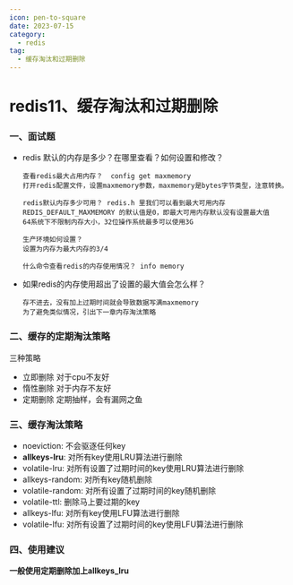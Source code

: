 ```yaml
---
icon: pen-to-square
date: 2023-07-15
category:
  - redis 
tag:
  - 缓存淘汰和过期删除
---
```


# redis11、缓存淘汰和过期删除



### 一、面试题

- redis 默认的内存是多少？在哪里查看？如何设置和修改？

  ```
  查看redis最大占用内存？  config get maxmemory
  打开redis配置文件，设置maxmemory参数，maxmemory是bytes字节类型，注意转换。
  
  redis默认内存多少可用？ redis.h 里我们可以看到最大可用内存 REDIS_DEFAULT_MAXMEMORY 的默认值是0，即最大可用内存默认没有设置最大值
  64系统下不限制内存大小，32位操作系统最多可以使用3G
  
  生产环境如何设置？
  设置为内存为最大内存的3/4
  
  什么命令查看redis的内存使用情况？ info memory
  
  ```

  

- 如果redis的内存使用超出了设置的最大值会怎么样？

  ```
  存不进去，没有加上过期时间就会导致数据写满maxmemory
  为了避免类似情况，引出下一章内存淘汰策略
  ```

  

### 二、缓存的定期淘汰策略

三种策略

- 立即删除 对于cpu不友好
- 惰性删除 对于内存不友好
- 定期删除 定期抽样，会有漏网之鱼



### 三、缓存淘汰策略

- noeviction: 不会驱逐任何key
- **allkeys-lru**: 对所有key使用LRU算法进行删除
- volatile-lru: 对所有设置了过期时间的key使用LRU算法进行删除
- allkeys-random: 对所有key随机删除
- volatile-random: 对所有设置了过期时间的key随机删除
- volatile-ttl: 删除马上要过期的key
- allkeys-lfu: 对所有key使用LFU算法进行删除
- volatile-lfu: 对所有设置了过期时间的key使用LFU算法进行删除



### 四、使用建议

**一般使用定期删除加上allkeys_lru**







